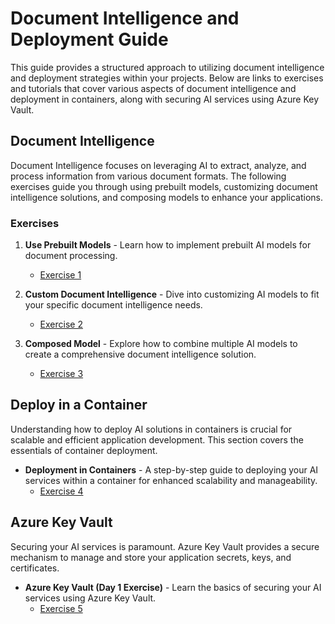 # Document Intelligence and Deployment Guide

This guide provides a structured approach to utilizing document intelligence and deployment strategies within your projects. Below are links to exercises and tutorials that cover various aspects of document intelligence and deployment in containers, along with securing AI services using Azure Key Vault.

## Document Intelligence

Document Intelligence focuses on leveraging AI to extract, analyze, and process information from various document formats. The following exercises guide you through using prebuilt models, customizing document intelligence solutions, and composing models to enhance your applications.

### Exercises

1. **Use Prebuilt Models** - Learn how to implement prebuilt AI models for document processing.
   - [Exercise 1](https://github.com/MicrosoftLearning/mslearn-ai-document-intelligence/blob/main/Instructions/Exercises/01-use-prebuilt-models.md)

2. **Custom Document Intelligence** - Dive into customizing AI models to fit your specific document intelligence needs.
   - [Exercise 2](https://github.com/MicrosoftLearning/mslearn-ai-document-intelligence/blob/main/Instructions/Exercises/02-custom-document-intelligence.md)

3. **Composed Model** - Explore how to combine multiple AI models to create a comprehensive document intelligence solution.
   - [Exercise 3](https://github.com/MicrosoftLearning/mslearn-ai-document-intelligence/blob/main/Instructions/Exercises/03-composed-model.md)

## Deploy in a Container

Understanding how to deploy AI solutions in containers is crucial for scalable and efficient application development. This section covers the essentials of container deployment.

- **Deployment in Containers** - A step-by-step guide to deploying your AI services within a container for enhanced scalability and manageability.
  - [Exercise 4](https://github.com/MicrosoftLearning/mslearn-ai-services/blob/main/Instructions/Exercises/04-use-a-container.md)

## Azure Key Vault

Securing your AI services is paramount. Azure Key Vault provides a secure mechanism to manage and store your application secrets, keys, and certificates.

- **Azure Key Vault (Day 1 Exercise)** - Learn the basics of securing your AI services using Azure Key Vault.
  - [Exercise 5](https://github.com/MicrosoftLearning/mslearn-ai-services/blob/main/Instructions/Exercises/02-ai-services-security.md)
